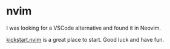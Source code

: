 # nvim

I was looking for a VSCode alternative and found it in Neovim.

[kickstart.nvim](https://github.com/nvim-lua/kickstart.nvim) is a great place
to start. Good luck and have fun.



